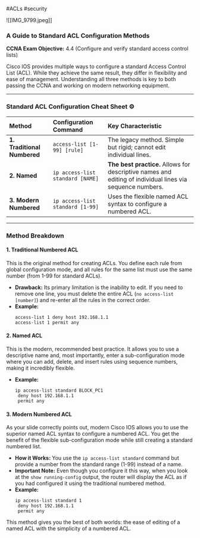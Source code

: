 #ACLs #security 

![[IMG_9799.jpeg]]

### A Guide to Standard ACL Configuration Methods

**CCNA Exam Objective:** 4.4 (Configure and verify standard access control lists)

Cisco IOS provides multiple ways to configure a standard Access Control List (ACL). While they achieve the same result, they differ in flexibility and ease of management. Understanding all three methods is key to both passing the CCNA and working on modern networking equipment.

***

### Standard ACL Configuration Cheat Sheet ⚙️

| Method | Configuration Command | Key Characteristic |
| :--- | :--- | :--- |
| **1. Traditional Numbered**| `access-list [1-99] [rule]` | The legacy method. Simple but rigid; cannot edit individual lines. |
| **2. Named** | `ip access-list standard [NAME]` | **The best practice.** Allows for descriptive names and editing of individual lines via sequence numbers. |
| **3. Modern Numbered**| `ip access-list standard [1-99]` | Uses the flexible named ACL syntax to configure a numbered ACL. |

***

### Method Breakdown

#### 1. Traditional Numbered ACL
This is the original method for creating ACLs. You define each rule from global configuration mode, and all rules for the same list must use the same number (from 1-99 for standard ACLs).

* **Drawback:** Its primary limitation is the inability to edit. If you need to remove one line, you must delete the entire ACL (`no access-list [number]`) and re-enter all the rules in the correct order.
* **Example:**
    ```cisco
    access-list 1 deny host 192.168.1.1
    access-list 1 permit any
    ```

#### 2. Named ACL
This is the modern, recommended best practice. It allows you to use a descriptive name and, most importantly, enter a sub-configuration mode where you can add, delete, and insert rules using sequence numbers, making it incredibly flexible.

* **Example:**
    ```cisco
    ip access-list standard BLOCK_PC1
     deny host 192.168.1.1
     permit any
    ```

#### 3. Modern Numbered ACL
As your slide correctly points out, modern Cisco IOS allows you to use the superior named ACL syntax to configure a numbered ACL. You get the benefit of the flexible sub-configuration mode while still creating a standard numbered list.

* **How it Works:** You use the `ip access-list standard` command but provide a number from the standard range (1-99) instead of a name.
* **Important Note:** Even though you configure it this way, when you look at the `show running-config` output, the router will display the ACL as if you had configured it using the traditional numbered method.
* **Example:**
    ```cisco
    ip access-list standard 1
     deny host 192.168.1.1
     permit any
    ```
This method gives you the best of both worlds: the ease of editing of a named ACL with the simplicity of a numbered ACL.
